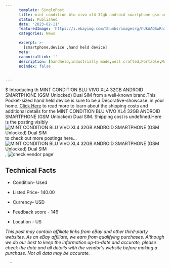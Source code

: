 ```yaml
---
      template: SinglePost
      title: mint condition blu vivo xl4 32gb android smartphone gsm unlocked dual sim
      status: Published
      date: '2023-02-11'
      featuredImage: 'https://i.ebayimg.com/thumbs/images/g/hUkAAOSwRn1hSJpE/s-l225.jpg'
      categories: News

      excerpt: >-
        [smartphone,device ,hand held device]
      meta:
      canonicalLink: ''
      description: [handheld,industrially made,well crafted,Portable,Mobile,Compact,Convenient,Lightweight,Maneuverable,Man-portable,Miniature,Carriable,Hand-held,Light,Holdable,Transportable,Mobile device,Pocket-sized,On-the-go,Wireless,Cordless,Compact size,Convenient size, smartphone,device ,hand held device]
      noindex: false
      

---
```

$
      Introducing th MINT CONDITION BLU VIVO XL4 32GB ANDROID SMARTPHONE (GSM Unlocked) Dual SIM from a well-known brand.This Pocket-sized hand held device is sure to be a Decorative-showcase. in your home. [Click Here](https://www.ebay.com/itm/224851397136?hash=item345a300a10%3Ag%3AhUkAAOSwRn1hSJpE&mkevt=1&mkcid=1&mkrid=711-53200-19255-0&campid=%253CePNCampaignId%253E&customid=%253CreferenceId%253E&toolid=10049) to read more to learn about the shipping costs and additional details for the MINT CONDITION BLU VIVO XL4 32GB ANDROID SMARTPHONE (GSM Unlocked) Dual SIM. Shipping cost is undefined.Here is the posting visibly ![MINT CONDITION BLU VIVO XL4 32GB ANDROID SMARTPHONE (GSM Unlocked) Dual SIM](https://i.ebayimg.com/thumbs/images/g/hUkAAOSwRn1hSJpE/s-l225.jpg) to check out more postings here... ![MINT CONDITION BLU VIVO XL4 32GB ANDROID SMARTPHONE (GSM Unlocked) Dual SIM](https://i.ebayimg.com/images/g/hUkAAOSwRn1hSJpE/s-l1600.jpg), ![check vendor page](https://origin-galleryplus.ebayimg.com/ws/web/224851397136_2_0_1/225x225.jpg,https://origin-galleryplus.ebayimg.com/ws/web/224851397136_3_0_1/225x225.jpg,https://origin-galleryplus.ebayimg.com/ws/web/224851397136_4_0_1/225x225.jpg,https://origin-galleryplus.ebayimg.com/ws/web/224851397136_5_0_1/225x225.jpg,https://origin-galleryplus.ebayimg.com/ws/web/224851397136_6_0_1/225x225.jpg,https://origin-galleryplus.ebayimg.com/ws/web/224851397136_7_0_1/225x225.jpg)'

      

 ## Technical Facts 



     
      

 - Condition- Used 


      

 - Listed Price- 140.00 


      

 - Currency- USD 


      

 - Feedback score - 146 


      

 - Location - US 


      
      

 *_This post may contain affiliate links from eBay and other third-party websites. As an eBay affiliate, we earn from qualifying purchases. Although we do our best to keep the information up-to-date and accurate, please check the date and all details with the vendor's website before making a purchase. Not all data may be accurate._*




      -
